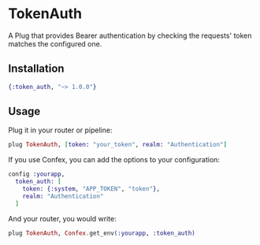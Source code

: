 # TokenAuth

A Plug that provides Bearer authentication by checking the requests' token
matches the configured one.

## Installation

```elixir
{:token_auth, "~> 1.0.0"}
```

## Usage

Plug it in your router or pipeline:

```elixir
plug TokenAuth, [token: "your_token", realm: "Authentication"]
```

If you use Confex, you can add the options to your configuration:

```elixir
config :yourapp,
  token_auth: [
    token: {:system, "APP_TOKEN", "token"},
    realm: "Authentication"
  ]
```

And your router, you would write:

```elixir
plug TokenAuth, Confex.get_env(:yourapp, :token_auth)
```
